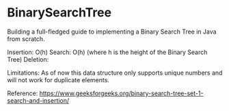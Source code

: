 # BinarySearchTree

Building a full-fledged guide to implementing a Binary Search Tree in Java from scratch.

Insertion: O(h)
Search: O(h) 
(where h is the height of the Binary Search Tree)
Deletion: <TODO>
  
Limitations: As of now this data structure only supports unique numbers and will not work for duplicate elements.

Reference: https://www.geeksforgeeks.org/binary-search-tree-set-1-search-and-insertion/
